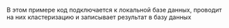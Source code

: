В этом примере код подключается к локальной базе данных, проводит на них кластеризацию и записывает результат в базу данных